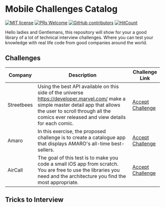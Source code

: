 # Mobile Challenges Catalog

[![MIT license](https://img.shields.io/badge/License-MIT-blue.svg)](https://lbesson.mit-license.org/) [![PRs Welcome](https://img.shields.io/badge/PRs-welcome-brightgreen.svg?style=flat-square)](http://makeapullrequest.com) [![GitHub contributors](https://img.shields.io/github/contributors/Naereen/StrapDown.js.svg)](https://GitHub.com/Naereen/StrapDown.js/graphs/contributors/) [![HitCount](http://hits.dwyl.io/Naereen/badges.svg)](http://hits.dwyl.io/Naereen/badges)


Hello ladies and Gentlemans, this repository will show for your a good library of a lot of technical interview challenges. Where you can test your knowledge with real life code from good companies around the world.
 
## Challenges

|    Company    | Description | Challenge Link |
| ------------- | ----------- |  ------------- |
| Streetbees    | Using the best API available on this side of the universe https://developer.marvel.com/ make a simple master detail app that allows the user to scroll through all the comics ever released and view details for each comic. |  [Accept Challenge](https://github.com/Streetbees/ios-developer-challenge)  |
| Amaro  | In this exercise, the proposed challenge is to create a catalogue app that displays AMARO's all-time best-sellers.  | [Accept Challenge](https://github.com/amarofashion/mobile-ios-challenge) |
| AirCall | The goal of this test is to make you code a small iOS app from scratch. You are free to use the libraries you need and the architecture you find the most appropriate. | [Accept Challenge](https://github.com/aircall/ios-test) |

## Tricks to Interview

